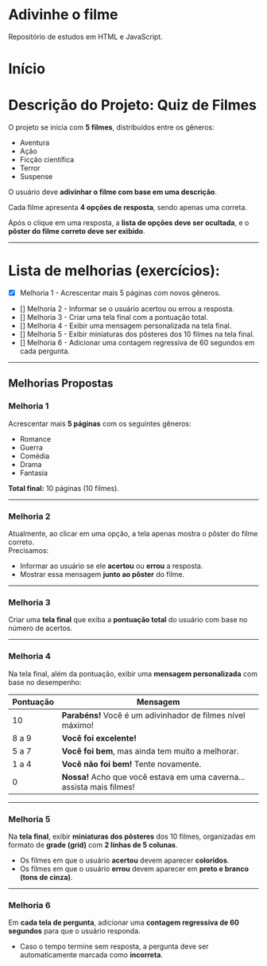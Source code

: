 # Adivinhe o filme

Repositório de estudos em HTML e JavaScript.

# Início

# Descrição do Projeto: Quiz de Filmes

O projeto se inicia com **5 filmes**, distribuídos entre os gêneros:

- Aventura
- Ação
- Ficção científica
- Terror
- Suspense

O usuário deve **adivinhar o filme com base em uma descrição**.

Cada filme apresenta **4 opções de resposta**, sendo apenas uma correta.

Após o clique em uma resposta, a **lista de opções deve ser ocultada**, e o **pôster do filme correto deve ser exibido**.

---

# Lista de melhorias (exercícios):

- [x] Melhoria 1 - Acrescentar mais 5 páginas com novos gêneros.
- [] Melhoria 2 - Informar se o usuário acertou ou errou a resposta.
- [] Melhoria 3 - Criar uma tela final com a pontuação total.
- [] Melhoria 4 - Exibir uma mensagem personalizada na tela final.
- [] Melhoria 5 - Exibir miniaturas dos pôsteres dos 10 filmes na tela final.
- [] Melhoria 6 - Adicionar uma contagem regressiva de 60 segundos em cada pergunta.

---

## Melhorias Propostas

### Melhoria 1

Acrescentar mais **5 páginas** com os seguintes gêneros:

- Romance
- Guerra
- Comédia
- Drama
- Fantasia

**Total final:** 10 páginas (10 filmes).

---

### Melhoria 2

Atualmente, ao clicar em uma opção, a tela apenas mostra o pôster do filme correto.  
Precisamos:

- Informar ao usuário se ele **acertou** ou **errou** a resposta.
- Mostrar essa mensagem **junto ao pôster** do filme.

---

### Melhoria 3

Criar uma **tela final** que exiba a **pontuação total** do usuário com base no número de acertos.

---

### Melhoria 4

Na tela final, além da pontuação, exibir uma **mensagem personalizada** com base no desempenho:

| Pontuação | Mensagem                                                               |
| --------- | ---------------------------------------------------------------------- |
| 10        | **Parabéns!** Você é um adivinhador de filmes nível máximo!            |
| 8 a 9     | **Você foi excelente!**                                                |
| 5 a 7     | **Você foi bem**, mas ainda tem muito a melhorar.                      |
| 1 a 4     | **Você não foi bem!** Tente novamente.                                 |
| 0         | **Nossa!** Acho que você estava em uma caverna... assista mais filmes! |

---

### Melhoria 5

Na **tela final**, exibir **miniaturas dos pôsteres** dos 10 filmes, organizadas em formato de **grade (grid)** com **2 linhas de 5 colunas**.

- Os filmes em que o usuário **acertou** devem aparecer **coloridos**.
- Os filmes em que o usuário **errou** devem aparecer em **preto e branco (tons de cinza)**.

---

### Melhoria 6

Em **cada tela de pergunta**, adicionar uma **contagem regressiva de 60 segundos** para que o usuário responda.

- Caso o tempo termine sem resposta, a pergunta deve ser automaticamente marcada como **incorreta**.
